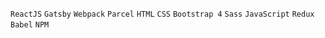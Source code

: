 `ReactJS` `Gatsby` `Webpack` `Parcel` `HTML` `CSS` `Bootstrap 4` `Sass`
`JavaScript` `Redux` `Babel` `NPM`
